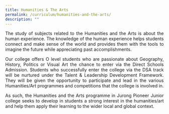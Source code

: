 ```yaml
---
title: Humanities & The Arts
permalink: /curriculum/humanities-and-the-arts/
description: ""
---
```




<div align=justify>
<p>
The study of subjects related to the Humanities and the Arts is about the human experience. The knowledge of the human experience helps students connect and make sense of the world and provides them with the tools to imagine the future while appreciating past accomplishments.</p>
<p>
Our college offers O level students who are passionate about Geography, History, Politics or Visual Art the chance to enter via the Direct Schools Admission. Students who successfully enter the college via the DSA track will be nurtured under the Talent & Leadership Development Framework. They will be given the opportunity to participate and lead in the various Humanities/Art programmes and competitions that the college is involved in.</p>
<p>
As such, the Humanities and the Arts programme in Jurong Pioneer Junior college seeks to develop in students a strong interest in the humanities/art and help them apply their learning to the wider local and global context.</p>